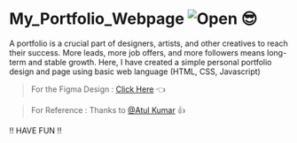 # My_Portfolio_Webpage  ![Open](https://img.shields.io/badge/Open%20source%20-brightgreen) :sunglasses:
A portfolio is a crucial part of designers, artists, and other creatives to reach their success. More leads, more job offers, and more followers means long-term and stable growth.
Here, I have created a simple personal portfolio design and page using basic web language (HTML, CSS, Javascript)

> For the Figma Design : [Click Here](https://www.figma.com/file/VHTlgtUXQGvTCMiG47jgYp/Portfolio?node-id=0%3A1) :point_left:

> For Reference : Thanks to [@Atul Kumar](https://github.com/atul-1511/) :+1:

:bangbang: HAVE FUN :bangbang:
